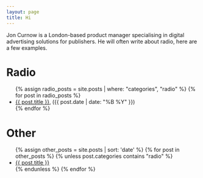 ```yaml
---
layout: page
title: Hi
---
```


Jon Curnow is a London-based product manager specialising in digital advertising solutions for publishers. He will often write about radio, here are a few examples.

<h1>Radio</h1>
<ul>
  {% assign radio_posts = site.posts | where: "categories", "radio" %}
  {% for post in radio_posts %}
    <li>
      <a href="{{ post.url }}">{{ post.title }}</a>, ({{ post.date | date: "%B %Y" }})
    </li>
  {% endfor %}
</ul>

<h1>Other</h1>
<ul>
  {% assign other_posts = site.posts | sort: 'date' %}
  {% for post in other_posts %}
    {% unless post.categories contains "radio" %}
      <li>
        <a href="{{ post.url }}">{{ post.title }}</a>
      </li>
    {% endunless %}
  {% endfor %}
</ul>

<!-- original code 
<ul>
  {% for post in site.posts %}
    <li>
      <a href="{{ post.url }}">{{ post.title }}</a>, ({{ post.date | date: "%B %Y" }})
    </li>
  {% endfor %}
</ul>
-->
